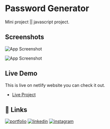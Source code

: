 
# Password Generator

Mini project || javascript project.


## Screenshots


![App Screenshot](https://ibb.co/G0cKKHw)

![App Screenshot](https://ibb.co/CKD1rZg)


## Live Demo
This is live on netlify website you can check it out.
 - [Live Project](https://password-generator-abdullah.netlify.app/)

 




## 🔗 Links
[![portfolio](https://img.shields.io/badge/my_portfolio-000?style=for-the-badge&logo=ko-fi&logoColor=white)](https://mohd-abdullah-personal-portfolio.vercel.app/)
[![linkedin](https://img.shields.io/badge/linkedin-0A66C2?style=for-the-badge&logo=linkedin&logoColor=white)](https://linkedin.com/in/mohd-abdullah-zubair)
[![instagram](https://img.shields.io/badge/instagram-1DA1F2?style=for-the-badge&logo=instagram&logoColor=white)](https://instagram.com/i_am_abdullahzubair)

